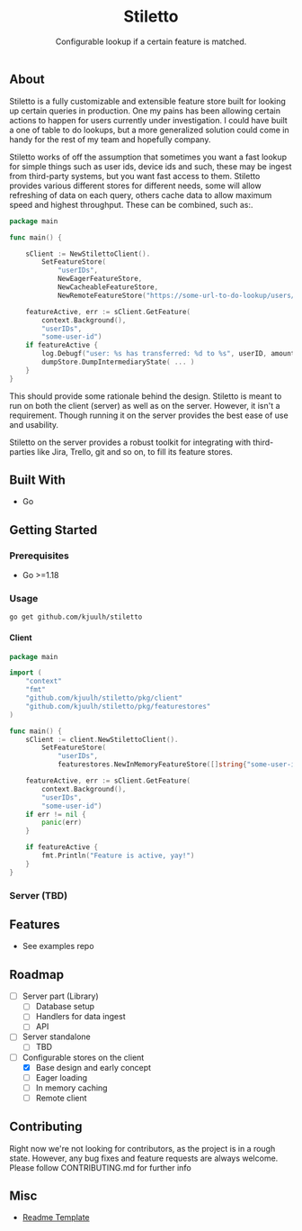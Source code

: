 <h1 align="center">
Stiletto 
</h1>

<div align="center">
  Configurable lookup if a certain feature is matched.
  <br />
  <br />
</div>

## About

Stiletto is a fully customizable and extensible feature store built for looking up certain queries in production. One my
pains has been allowing certain actions to happen for users currently under investigation. I could have built a one of
table to do lookups, but a more generalized solution could come in handy for the rest of my team and hopefully company.

Stiletto works of off the assumption that sometimes you want a fast lookup for simple things such as user ids, device
ids and such, these may be ingest from third-party systems, but you want fast access to them. Stiletto provides various
different stores for different needs, some will allow refreshing of data on each query, others cache data to allow
maximum speed and highest throughput. These can be combined, such as:.

```go
package main

func main() {

	sClient := NewStilettoClient().
		SetFeatureStore(
			"userIDs",
			NewEagerFeatureStore,
			NewCacheableFeatureStore,
			NewRemoteFeatureStore("https://some-url-to-do-lookup/users/"))

	featureActive, err := sClient.GetFeature(
		context.Background(),
		"userIDs",
		"some-user-id")
	if featureActive {
		log.Debugf("user: %s has transferred: %d to %s", userID, amount, otherUserID)
		dumpStore.DumpIntermediaryState( ... )
	}
}
```

This should provide some rationale behind the design. Stiletto is meant to run on both the client (server) as well as on
the server. However, it isn't a requirement. Though running it on the server provides the best ease of use and
usability.

Stiletto on the server provides a robust toolkit for integrating with third-parties like Jira, Trello, git and so on, to
fill its feature stores.

## Built With

- Go

## Getting Started

### Prerequisites

- Go >=1.18

### Usage

```bash
go get github.com/kjuulh/stiletto
```

#### Client

```go
package main

import (
	"context"
	"fmt"
	"github.com/kjuulh/stiletto/pkg/client"
	"github.com/kjuulh/stiletto/pkg/featurestores"
)

func main() {
	sClient := client.NewStilettoClient().
		SetFeatureStore(
			"userIDs",
			featurestores.NewInMemoryFeatureStore([]string{"some-user-id"}))

	featureActive, err := sClient.GetFeature(
		context.Background(),
		"userIDs",
		"some-user-id")
	if err != nil {
		panic(err)
	}

	if featureActive {
		fmt.Println("Feature is active, yay!")
	}
}
```

### Server (TBD)

## Features

- See examples repo

## Roadmap

- [ ] Server part (Library)
    - [ ] Database setup
    - [ ] Handlers for data ingest
    - [ ] API
- [ ] Server standalone
    - [ ] TBD
- [ ] Configurable stores on the client
    - [x] Base design and early concept
    - [ ] Eager loading
    - [ ] In memory caching
    - [ ] Remote client

## Contributing

Right now we're not looking for contributors, as the project is in a rough state. However, any bug fixes and feature
requests are always welcome. Please follow CONTRIBUTING.md for further info

## Misc

- [Readme Template](https://github.com/dec0dOS/amazing-github-template/blob/main/README.md)
